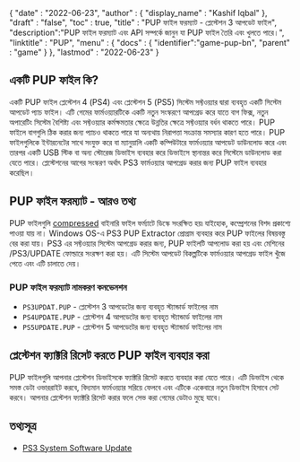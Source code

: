 {
  "date" : "2022-06-23",
  "author" : {
    "display_name" : "Kashif Iqbal"
},
  "draft" : "false",
  "toc" : true,
  "title" : "PUP ফাইল ফরম্যাট - প্লেস্টেশন 3 আপডেট ফাইল",
  "description":"PUP ফাইল ফরম্যাট এবং API সম্পর্কে জানুন যা PUP ফাইল তৈরি এবং খুলতে পারে।",
  "linktitle" : "PUP",
  "menu" : {
    "docs" : {
      "identifier":"game-pup-bn",
      "parent" : "game"
}
},
  "lastmod" : "2022-06-23"
}

## একটি PUP ফাইল কি?

একটি PUP ফাইল প্লেস্টেশন 4 (PS4) এবং প্লেস্টেশন 5 (PS5) সিস্টেম সফ্টওয়্যার দ্বারা ব্যবহৃত একটি সিস্টেম আপডেট প্যাচ ফাইল। এটি গেমের ফার্মওয়্যারটিকে একটি নতুন সংস্করণে আপগ্রেড করে যাতে বাগ ফিক্স, নতুন অপারেটিং সিস্টেম বৈশিষ্ট্য এবং সফ্টওয়্যার কর্মক্ষমতার ক্ষেত্রে উন্নতির ক্ষেত্রে সফ্টওয়্যার বর্ধন থাকতে পারে। PUP ফাইলে বাগগুলি ঠিক করার জন্য প্যাচও থাকতে পারে যা অন্যথায় নিরাপত্তা সংক্রান্ত সমস্যার কারণ হতে পারে। PUP ফাইলগুলিকে ইন্টারনেটের সাথে সংযুক্ত করে বা ম্যানুয়ালি একটি কম্পিউটারে ফার্মওয়্যার আপডেট ডাউনলোড করে এবং তারপর একটি USB স্টিক বা অন্য স্টোরেজ ডিভাইস ব্যবহার করে ডিভাইসে স্থানান্তর করে সিস্টেমে ডাউনলোড করা যেতে পারে। প্লেস্টেশনের আগের সংস্করণ অর্থাৎ PS3 ফার্মওয়্যার আপগ্রেড করার জন্য PUP ফাইল ব্যবহার করেছিল।

## PUP ফাইল ফরম্যাট - আরও তথ্য

PUP ফাইলগুলি [compressed](/compression/) বাইনারি ফাইল ফর্ম্যাটে ডিস্কে সংরক্ষিত হয়৷ যাইহোক, কম্প্রেশনের বিশদ প্রকাশ্যে পাওয়া যায় না। Windows OS-এ PS3 PUP Extractor প্রোগ্রাম ব্যবহার করে PUP ফাইলের বিষয়বস্তু বের করা যায়। PS3 এর সফ্টওয়্যার সিস্টেম আপগ্রেড করার জন্য, PUP ফাইলটি আপলোড করা হয় এবং মেশিনের /PS3/UPDATE ফোল্ডারে সংরক্ষণ করা হয়। এটি সিস্টেম আপডেট বিকল্পটিকে ফার্মওয়্যার আপগ্রেড ফাইল খুঁজে পেতে এবং এটি চালাতে দেয়।

### PUP ফাইল ফরম্যাট নামকরণ কনভেনশন

 * `PS3UPDAT.PUP` - প্লেস্টেশন 3 আপডেটের জন্য ব্যবহৃত স্ট্যান্ডার্ড ফাইলের নাম
 * `PS4UPDATE.PUP` - প্লেস্টেশন 4 আপডেটের জন্য ব্যবহৃত স্ট্যান্ডার্ড ফাইলের নাম
 * `PS5UPDATE.PUP` - প্লেস্টেশন 5 আপডেটের জন্য ব্যবহৃত স্ট্যান্ডার্ড ফাইলের নাম

## প্লেস্টেশন ফ্যাক্টরি রিসেট করতে PUP ফাইল ব্যবহার করা

PUP ফাইলগুলি আপনার প্লেস্টেশন ডিভাইসকে ফ্যাক্টরি রিসেট করতে ব্যবহার করা যেতে পারে। এটি ডিভাইস থেকে সমস্ত ডেটা ওভাররাইট করবে, বিদ্যমান ফার্মওয়্যার সরিয়ে ফেলবে এবং এটিকে একেবারে নতুন ডিভাইস হিসাবে সেট করবে। আপনার প্লেস্টেশন ফ্যাক্টরি রিসেট করার ফলে সেভ করা গেমের ডেটাও মুছে যাবে।

## তথ্যসূত্র

 * [PS3 System Software Update](https://www.playstation.com/en-us/support/hardware/ps3/system-software/)

